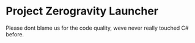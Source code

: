 # Project Zerogravity Launcher

Please dont blame us for the code quality, weve never really touched C# before.